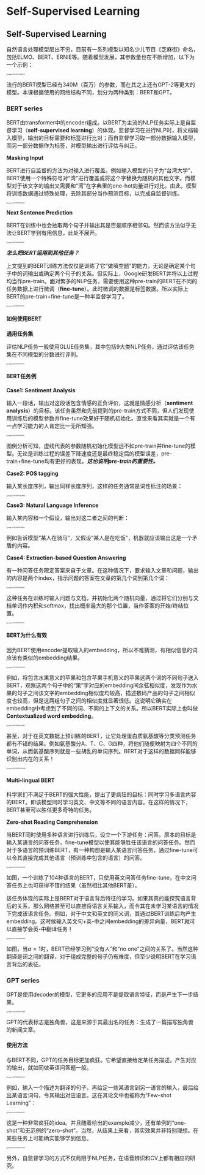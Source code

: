# Self-Supervised Learning

## Self-Supervised Learning

自然语言处理模型层出不穷，目前有一系列模型以知名少儿节目《芝麻街》命名，包括ELMO、BERT、ERNIE等。随着模型发展，其参数量也在不断增加，以下为一个示例：

<img src="image-20210511110440705.png" alt="image-20210511110440705" style="zoom:25%;" />

流行的BERT模型已经有340M（百万）的参数，而在其之上还有GPT-2等更大的模型。本课根据使用的网络结构不同，划分为两种类别：BERT和GPT。

### BERT series

BERT由transformer中的encoder组成。以BERT为主流的NLP任务实际上是自监督学习（**self-supervised learning**）的体现。监督学习在进行NLP时，将文档输入模型，输出的目标需要和标签进行比对；而自监督学习取一部分数据输入模型，而另一部分数据作为标签，对模型输出进行评估与纠正。

**Masking Input**

BERT进行自监督的方法为对输入进行覆盖。例如输入模型的句子为“台湾大学”，BERT使用一个特殊符号对“湾”进行覆盖或将这个字替换为随机的其他文字。而模型对于该文字的输出又需要和“湾”在字典里的one-hot向量进行对比。由此，模型将训练数据通过特殊处理，去除其部分当作预测目标，以完成自监督训练。

<img src="image-20210511111206845.png" alt="image-20210511111206845" style="zoom:25%;" />

**Next Sentence Prediction**

BERT在训练中也会抽取两个句子并输出其是否是顺序相邻句。然而该方法似乎无法让BERT学到有用信息，此处不展开。

<img src="image-20210511111836612.png" alt="image-20210511111836612" style="zoom:25%;" />

***怎么把BERT运用到其他任务？***

上文提到的BERT训练方法仅仅是训练了它“做填空题”的能力，无论是确定某个句子中的词输出或确定两个句子的关系。但实际上，Google研发BERT并将以上过程均当作pre-train。面对繁多的NLP任务，需要使用这种pre-train的BERT在不同的任务数据上进行微调（**fine-tune**）。此时微调的数据是标签数据。所以实际上BERT的pre-train+fine-tune是一种半监督学习了。

<img src="image-20210511112015514.png" alt="image-20210511112015514" style="zoom:25%;" />

#### 如何使用BERT

**通用任务集**

评估NLP任务一般使用GLUE任务集，其中包括9大类NLP任务，通过评估该任务集在不同模型的分数进行评判。

<img src="image-20210511112807714.png" alt="image-20210511112807714" style="zoom:25%;" />

#### BERT任务例

**Case1: Sentiment Analysis**

输入一段话，输出对这段话包含情感的正负评价，这就是情感分析（**sentiment analysis**）的目标。该任务虽然和先前提到的pre-train方式不同，但人们发现使用训练后的模型参数并fine-tune效果好于随机初始化。直觉来看其实就是一个有一点学习能力的人肯定比一无所知强。

<img src="image-20210511113311402.png" alt="image-20210511113311402" style="zoom:25%;" />

图例分析可知，虚线代表的参数随机初始化模型远不如pre-train并fine-tune的模型。无论是训练过程的误差下降速度还是最终稳定后的模型误差，pre-train+fine-tune均有更好的表现。***这也说明pre-train的重要性。***

**Case2: POS tagging**

输入某长度序列，输出同样长度序列，这样的任务通常是词性标注的场景：

<img src="image-20210511113523894.png" alt="image-20210511113523894" style="zoom:25%;" />

**Case3: Natural Language Inference**

输入某内容和一个假设，输出对这二者之间的判断：

<img src="image-20210511114759419.png" alt="image-20210511114759419" style="zoom:25%;" />

例如告诉模型“某人在骑马”，又假设“某人是在吃饭”，机器就应该输出这是一个矛盾的内容。

**Case4: Extraction-based Question Answering**

有一种问答任务限定答案来自于文章。在这种情况下，要求输入文章和问题，输出的内容是两个index，指示问题的答案在文章的第几个词到第几个词：

<img src="image-20210511114926901.png" alt="image-20210511114926901" style="zoom:25%;" />

这种任务在训练时输入问题与文档，并初始化两个随机向量，通过将它们分别与文档单词作内积和softmax，找出概率最大的那个位置，当作答案的开始/终结位置。

<img src="image-20210511115215974.png" alt="image-20210511115215974" style="zoom:25%;" />

#### BERT为什么有效

因为BERT使用encoder提取输入的embedding，所以不难猜测，有相似信息的词应该有类似的embedding结果。

<img src="image-20210511151600392.png" alt="image-20210511151600392" style="zoom:25%;" />

例如，将包含水果意义的苹果和包含苹果手机意义的苹果这两个词的不同句子送入BERT，观察这两个句子中的“果”字对应的embedding间余弦相似度，发现作为水果的句子之间该文字的embedding相似度均较高，描述数码产品的句子之间相似度也较高，但是这两组句子之间的相似度就显著很低。这说明它确实在embedding中考虑到了不同的词、不同的上下文的关系。所以BERT实际上也叫做**Contextualized word embedding**。

<img src="image-20210511151756463.png" alt="image-20210511151756463" style="zoom:25%;" />

甚至，对于在英文数据上预训练的BERT，让它处理蛋白质氨基酸等分类预测任务都有不错的结果。例如氨基酸分A、T、C、G四种，将他们随便映射为四个不同的单词，从而氨基酸序列就是一些胡乱的单词序列。BERT对于这样的数据同样能够识别出内在的关系！

<img src="image-20210511152230396.png" alt="image-20210511152230396" style="zoom:25%;" />

#### Multi-lingual BERT

科学家们不满足于BERT的强大性能，提出了更疯狂的目标：同时学习多语言内容的BERT。即该模型同时学习英文、中文等不同的语言内容。在这样的情况下，BERT甚至可以胜任更多奇特的任务。

**Zero-shot Reading Comprehension**

当BERT同时使用多种语言进行训练后，设立一个下游任务：问答。原本的目标是输入某语言的问答任务，fine-tune模型以使其能够胜任该语言的问答任务。然而对于多语言的预训练BERT，有一种构想是输入某语言问答任务，通过fine-tune可以令其直接完成其他语言（预训练中包含的语言）的问答。

<img src="image-20210511152652499.png" alt="image-20210511152652499" style="zoom:25%;" />

如图，一个训练了104种语言的BERT，只使用英文问答任务fine-tune，在中文问答任务上也可获得不错的结果（虽然相比其他BERT差）。

该任务体现的实际上是BERT对于语言背后特征的学习。如果其真的能探究语言背后的关系，那么网络甚至可以直接将语言关系输入，而令其在未学习某语言的情况下完成该语言任务。例如，对于中文和英文的同义词，其通过BERT训练后均产生embedding。这时候输入英文句+英-中之间embedding的差异向量，BERT就可以直接学会英-中翻译任务！

<img src="image-20210511154646456.png" alt="image-20210511154646456" style="zoom:25%;" />

如图，当$\alpha=1$时，BERT已经学习到“没有人”和“no one”之间的关系了。当然这种翻译是词之间的翻译，对于组成完整的句子仍有难度，但至少说明BERT在学习语言背后的表征。

### GPT series

GPT是使用decoder的模型，它更多的应用不是提取语言特征，而是产生下一步结果。

<img src="image-20210511155005882.png" alt="image-20210511155005882" style="zoom:25%;" />

GPT的代表标志是独角兽，这是来源于其最出名的任务：生成了一篇描写独角兽的新闻文章。

#### 使用方法

与BERT不同，GPT的任务目标更加疯狂。它希望直接给定某任务描述，产生对应的输出，就如同做英语问答题一般。

<img src="image-20210511155304129.png" alt="image-20210511155304129" style="zoom:25%;" />

例如，输入一个描述为翻译的句子，再给定一些某语言到另一语言的输入，最后给出某语言词句，令其输出对应语言。这在其论文中也被称为“Few-shot Learning”：

<img src="image-20210511155616539.png" alt="image-20210511155616539" style="zoom:25%;" />

这是一种非常疯狂的idea。并且随着给出的example减少，还有单例的“one-shot”和无范例的“zero-shot”。当然，从结果上来看，其实效果并非特别理想。在某些任务上可能确实能够学到信息。

<img src="image-20210511155741249.png" alt="image-20210511155741249" style="zoom:25%;" />

另外，自监督学习的方式不仅局限于NLP任务，在语音辨识和CV上都有相应的研究。